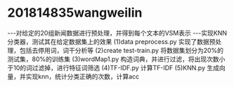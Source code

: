 # 201814835wangweilin
---对给定的20组新闻数据进行预处理，并得到每个文本的VSM表示
---实现KNN分类器，测试其在给定数据集上的效果
(1)data preprocess.py 实现了数据预处理，包括去停用词，词干分析等
(2)create test-train.py 将数据集划分为20%的测试集，80%的训练集
(3)wordMap1.py 构造词典，并进行过滤，将出现次数小于10的词过滤掉，进行特征词筛选
(4)TF-IDF.py 计算TF-IDF
(5)KNN.py  生成向量，并实现knn，统计分类正确的次数，计算acc
